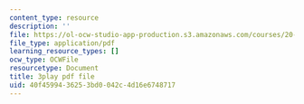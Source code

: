 ```yaml
---
content_type: resource
description: ''
file: https://ol-ocw-studio-app-production.s3.amazonaws.com/courses/20-219-becoming-the-next-bill-nye-writing-and-hosting-the-educational-show-january-iap-2015/40f4599436253bd0042c4d16e6748717_AjK2zF9yN0k.pdf
file_type: application/pdf
learning_resource_types: []
ocw_type: OCWFile
resourcetype: Document
title: 3play pdf file
uid: 40f45994-3625-3bd0-042c-4d16e6748717
---
```

